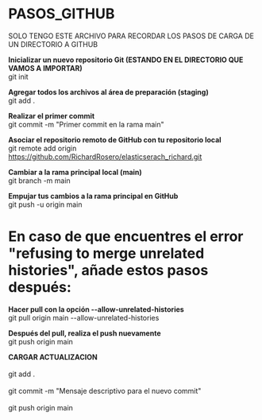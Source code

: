 # PASOS_GITHUB<br>
SOLO TENGO ESTE ARCHIVO PARA RECORDAR LOS PASOS DE CARGA DE UN DIRECTORIO A GITHUB<br>


**Inicializar un nuevo repositorio Git (ESTANDO EN EL DIRECTORIO QUE VAMOS A IMPORTAR)**<br>
git init<br>

**Agregar todos los archivos al área de preparación (staging)**<br>
git add .<br>

**Realizar el primer commit**<br>
git commit -m "Primer commit en la rama main"<br>

**Asociar el repositorio remoto de GitHub con tu repositorio local**<br>
git remote add origin https://github.com/RichardRosero/elasticserach_richard.git<br>

**Cambiar a la rama principal local (main)**<br>
git branch -m main<br>

**Empujar tus cambios a la rama principal en GitHub**<br>
git push -u origin main<br>


# En caso de que encuentres el error "refusing to merge unrelated histories", añade estos pasos después:<br>
**Hacer pull con la opción --allow-unrelated-histories**<br>
git pull origin main --allow-unrelated-histories<br>

**Después del pull, realiza el push nuevamente**<br>
git push origin main<br>

**CARGAR ACTUALIZACION**<br>
<br>git add .<br>
<br>git commit -m "Mensaje descriptivo para el nuevo commit"<br>
<br>git push origin main<br>

